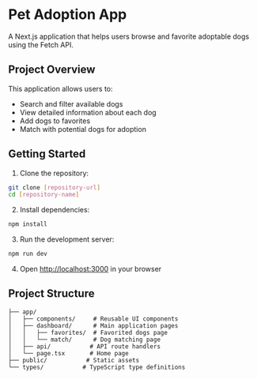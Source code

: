 # Pet Adoption App

A Next.js application that helps users browse and favorite adoptable dogs using the Fetch API.

## Project Overview

This application allows users to:

- Search and filter available dogs
- View detailed information about each dog
- Add dogs to favorites
- Match with potential dogs for adoption

## Getting Started

1. Clone the repository:

```bash
git clone [repository-url]
cd [repository-name]
```

2. Install dependencies:

```bash
npm install
```

3. Run the development server:

```bash
npm run dev
```

4. Open [http://localhost:3000](http://localhost:3000) in your browser

## Project Structure

```
├── app/
│   ├── components/     # Reusable UI components
│   ├── dashboard/      # Main application pages
│   │   ├── favorites/  # Favorited dogs page
│   │   └── match/      # Dog matching page
│   ├── api/           # API route handlers
│   └── page.tsx       # Home page
├── public/           # Static assets
└── types/           # TypeScript type definitions
```
